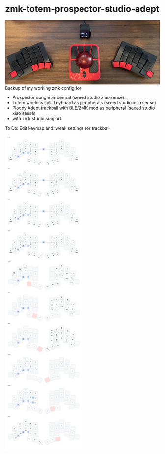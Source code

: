# zmk-totem-prospector-studio-adept

![current setup](other/IMG_5995.jpg)
Backup of my working zmk config for:
* Prospector dongle as central (seeed studio xiao sense)
* Totem wireless split keyboard as peripherals (seeed studio xiao sense)
* Ploopy Adept trackball with BLE/ZMK mod as peripheral (seeed studio xiao sense)
* with zmk studio support.

To Do: Edit keymap and tweak settings for trackball.

![current keymap](other/totem_keymap.png)

